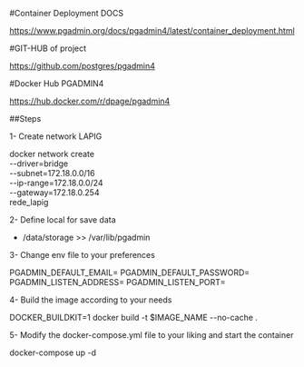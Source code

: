 #Container Deployment DOCS

https://www.pgadmin.org/docs/pgadmin4/latest/container_deployment.html

#GIT-HUB of project

https://github.com/postgres/pgadmin4

#Docker Hub PGADMIN4

https://hub.docker.com/r/dpage/pgadmin4

##Steps

1- Create network LAPIG

  docker network create \
    --driver=bridge \
    --subnet=172.18.0.0/16 \
    --ip-range=172.18.0.0/24 \
    --gateway=172.18.0.254 \
    rede_lapig

2- Define local for save data

- /data/storage >> /var/lib/pgadmin


3- Change env file to your preferences

PGADMIN_DEFAULT_EMAIL=
PGADMIN_DEFAULT_PASSWORD=
PGADMIN_LISTEN_ADDRESS=
PGADMIN_LISTEN_PORT=

4- Build the image according to your needs

DOCKER_BUILDKIT=1 docker build -t $IMAGE_NAME --no-cache .


5- Modify the docker-compose.yml file to your liking and start the container

docker-compose up -d

